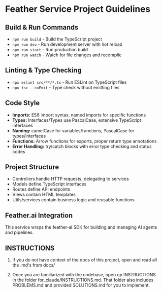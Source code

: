# Feather Service Project Guidelines

## Build & Run Commands
- `npm run build` - Build the TypeScript project
- `npm run dev` - Run development server with hot reload
- `npm run start` - Run production build
- `npm run watch` - Watch for file changes and recompile

## Linting & Type Checking
- `npx eslint src/**/*.ts` - Run ESLint on TypeScript files
- `npx tsc --noEmit` - Type check without emitting files

## Code Style
- **Imports:** ES6 import syntax, named imports for specific functions
- **Types:** Interfaces/Types use PascalCase, extensive TypeScript interfaces
- **Naming:** camelCase for variables/functions, PascalCase for types/interfaces
- **Functions:** Arrow functions for exports, proper return type annotations
- **Error Handling:** try/catch blocks with error type checking and status codes

## Project Structure
- Controllers handle HTTP requests, delegating to services
- Models define TypeScript interfaces
- Routes define API endpoints
- Views contain HTML templates
- Utils/services contain business logic and reusable functions

## Feather.ai Integration
This service wraps the feather-ai SDK for building and managing AI agents and pipelines.

## INSTRUCTIONS
1. If you do not have context of the docs of this project, open and read all the .md's from docs/

2. Once you are familiarized with the codebase, open up INSTRUCTIONS in the folder for_claude/INSTRUCTIONS.md. That folder also includes PROBLEMS.md and provided SOLUTIONS.md for you to implement.